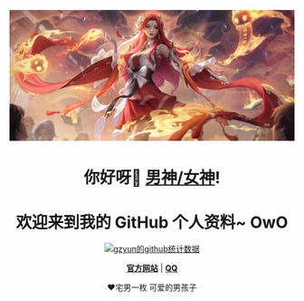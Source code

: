 <p align="center">
  <a href="https://github.com/gzyun"><img src="Img/唤灵魅影背景.jpg" alt="edisonlee55 Banner"></a>
</p>



<h1 align="center">你好呀👋 <a href="https://github.com/gzyun">男神/女神</a>!</h1>
<h1 align="center">欢迎来到我的 GitHub 个人资料~ OwO</h1>



<p align="center">
  <a href="https://github.com/gzyun"><img src="https://github-readme-stats.vercel.app/api?username=gzyun&hide_border=true&show_icons=true" alt="gzyun的github统计数据"></a>
</p>



<p align="center">
  <strong><a href="https://github.com/gzyun">官方网站</a></strong> |
  <strong><a href="http://wpa.qq.com/msgrd?v=3&uin=2873439469&site=qq&menu=yes">QQ</a></strong> 
</p>



<p align="center">❤宅男一枚 可爱的男孩子 </p>







<!--

**gzyun/gzyun**是一个✨ _特别的✨ 因为它是自述库。md`（此文件）出现在您的GitHub配置文件中。

以下是一些让你开始的想法：

- 🔭 我现在正在做。。。

- 🌱 我现在正在学习。。。

- 👯 我希望能在…上合作。。。

- 🤔 我在找人帮忙。。。

- 💬 问我关于。。。

- 📫 如何联系我：。。。

- 😄 代词：。。。

- ⚡ 有趣的事实：。。。

-->
